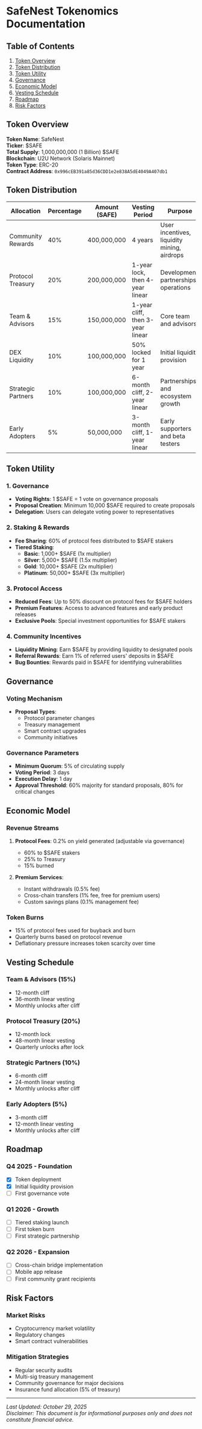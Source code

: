 # SafeNest Tokenomics Documentation

## Table of Contents
1. [Token Overview](#token-overview)
2. [Token Distribution](#token-distribution)
3. [Token Utility](#token-utility)
4. [Governance](#governance)
5. [Economic Model](#economic-model)
6. [Vesting Schedule](#vesting-schedule)
7. [Roadmap](#roadmap)
8. [Risk Factors](#risk-factors)

## Token Overview

**Token Name**: SafeNest  
**Ticker**: $SAFE  
**Total Supply**: 1,000,000,000 (1 Billion) $SAFE  
**Blockchain**: U2U Network (Solaris Mainnet)  
**Token Type**: ERC-20  
**Contract Address**: `0x996cEB391a85d36CDD1e2e838A5dE4049A407db1`  

## Token Distribution

| Allocation | Percentage | Amount (SAFE) | Vesting Period | Purpose |
|------------|------------|---------------|----------------|----------|
| Community Rewards | 40% | 400,000,000 | 4 years | User incentives, liquidity mining, airdrops |
| Protocol Treasury | 20% | 200,000,000 | 1-year lock, then 4-year linear | Development, partnerships, operations |
| Team & Advisors | 15% | 150,000,000 | 1-year cliff, then 3-year linear | Core team and advisors |
| DEX Liquidity | 10% | 100,000,000 | 50% locked for 1 year | Initial liquidity provision |
| Strategic Partners | 10% | 100,000,000 | 6-month cliff, 2-year linear | Partnerships and ecosystem growth |
| Early Adopters | 5% | 50,000,000 | 3-month cliff, 1-year linear | Early supporters and beta testers |

## Token Utility

### 1. Governance
- **Voting Rights**: 1 $SAFE = 1 vote on governance proposals
- **Proposal Creation**: Minimum 10,000 $SAFE required to create proposals
- **Delegation**: Users can delegate voting power to representatives

### 2. Staking & Rewards
- **Fee Sharing**: 60% of protocol fees distributed to $SAFE stakers
- **Tiered Staking**:
  - **Basic**: 1,000+ $SAFE (1x multiplier)
  - **Silver**: 5,000+ $SAFE (1.5x multiplier)
  - **Gold**: 10,000+ $SAFE (2x multiplier)
  - **Platinum**: 50,000+ $SAFE (3x multiplier)

### 3. Protocol Access
- **Reduced Fees**: Up to 50% discount on protocol fees for $SAFE holders
- **Premium Features**: Access to advanced features and early product releases
- **Exclusive Pools**: Special investment opportunities for $SAFE stakers

### 4. Community Incentives
- **Liquidity Mining**: Earn $SAFE by providing liquidity to designated pools
- **Referral Rewards**: Earn 1% of referred users' deposits in $SAFE
- **Bug Bounties**: Rewards paid in $SAFE for identifying vulnerabilities

## Governance

### Voting Mechanism
- **Proposal Types**:
  - Protocol parameter changes
  - Treasury management
  - Smart contract upgrades
  - Community initiatives

### Governance Parameters
- **Minimum Quorum**: 5% of circulating supply
- **Voting Period**: 3 days
- **Execution Delay**: 1 day
- **Approval Threshold**: 60% majority for standard proposals, 80% for critical changes

## Economic Model

### Revenue Streams
1. **Protocol Fees**: 0.2% on yield generated (adjustable via governance)
   - 60% to $SAFE stakers
   - 25% to Treasury
   - 15% burned

2. **Premium Services**:
   - Instant withdrawals (0.5% fee)
   - Cross-chain transfers (1% fee, free for premium users)
   - Custom savings plans (0.1% management fee)

### Token Burns
- 15% of protocol fees used for buyback and burn
- Quarterly burns based on protocol revenue
- Deflationary pressure increases token scarcity over time

## Vesting Schedule

### Team & Advisors (15%)
- 12-month cliff
- 36-month linear vesting
- Monthly unlocks after cliff

### Protocol Treasury (20%)
- 12-month lock
- 48-month linear vesting
- Quarterly unlocks after lock

### Strategic Partners (10%)
- 6-month cliff
- 24-month linear vesting
- Monthly unlocks after cliff

### Early Adopters (5%)
- 3-month cliff
- 12-month linear vesting
- Monthly unlocks after cliff

## Roadmap

### Q4 2025 - Foundation
- [x] Token deployment
- [x] Initial liquidity provision
- [ ] First governance vote

### Q1 2026 - Growth
- [ ] Tiered staking launch
- [ ] First token burn
- [ ] First strategic partnership

### Q2 2026 - Expansion
- [ ] Cross-chain bridge implementation
- [ ] Mobile app release
- [ ] First community grant recipients

## Risk Factors

### Market Risks
- Cryptocurrency market volatility
- Regulatory changes
- Smart contract vulnerabilities

### Mitigation Strategies
- Regular security audits
- Multi-sig treasury management
- Community governance for major decisions
- Insurance fund allocation (5% of treasury)


---
*Last Updated: October 29, 2025*  
*Disclaimer: This document is for informational purposes only and does not constitute financial advice.*